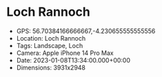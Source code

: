 # Loch Rannoch

- GPS: 56.70384166666667,-4.230655555555556
- Location: Loch Rannoch
- Tags: Landscape, Loch
- Camera: Apple iPhone 14 Pro Max
- Date: 2023-01-08T13:34:00.000+00:00
- Dimensions: 3931x2948
